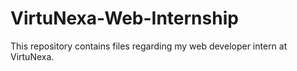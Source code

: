 # VirtuNexa-Web-Internship
This repository contains files regarding my web developer intern at VirtuNexa.
